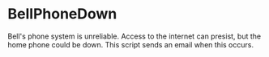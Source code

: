 # BellPhoneDown
Bell's phone system is unreliable.  Access to the internet can presist, but the home phone could be down.  This script sends an email when this occurs.
